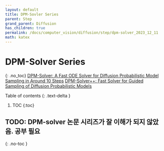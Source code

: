 ```yaml
---
layout: default
title: DPM-Sovler Series
parent: Step
grand_parent: Diffusion
has_children: true
permalink: /docs/computer_vision/diffusion/step/dpm-solver_2023_12_11
math: katex
---
```


# DPM-Solver Series
{: .no_toc}
[DPM-Solver: A Fast ODE Solver for Diffusion Probabilistic Model Sampling in Around 10 Steps](https://arxiv.org/abs/2206.00927)
[DPM-Solver++: Fast Solver for Guided Sampling of Diffusion Probabilistic Models](https://arxiv.org/abs/2211.01095)


Table of contents
{: .text-delta }
1. TOC
{:toc}

## **TODO**: DPM-solver 논문 시리즈가 잘 이해가 되지 않았음. 공부 필요
{: .no-toc } 